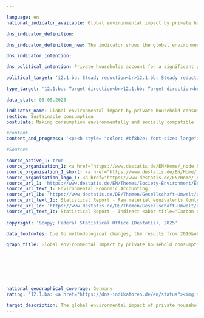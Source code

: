 ```yaml
---

language: en        
national_indicator_available: Global environmental impact by private household consumption        

dns_indicator_definition:         

dns_indicator_definition_new: The indicator shows the global environmental impact of private household consumption compared to the base year 2010. Specifically, these are the domestic and foreign use of raw materials (12.1.ba), energy consumption (12.1.bb) and carbon dioxide (<abbr title="Carbon dioxide" tabindex="0">CO₂</abbr>) emissions (12.1.bc) in connection with the production and consumption of all goods for the consumption activities of domestic private households.        

dns_indicator_intention:         

dns_political_intention: Private households account for a significant proportion of an economy's resource consumption through their consumption activities. However, this consumption is not only domestic, but also takes place indirectly abroad through the production of imported goods. The indicator therefore provides information on the global environmental impact of the consumption activities of private households. By reducing energy consumption, for example, resources are saved at home and abroad and climate-damaging carbon dioxide emissions are avoided.        

political_target: '12.1.ba: Steady reduction<br>12.1.bb: Steady reduction<br>12.1.bc: Steady reduction'        

type_target: '12.1.ba: Target direction<br>12.1.bb: Target direction<br>12.1.bc: Target direction'        

data_state: 05.05.2025        

indicator_name: Global environmental impact by private household consumption        
section: Sustainable consumption        
postulate: Making consumption environmentally and socially compatible        

#content         
content_and_progress: '<p><b style= "color: #bf8b2e; font-size: large">12.1.b Global environmental impact by private household consumption</b><br><br>The environmental impact of private household consumption cannot be fully captured by a single indicator. Therefore, the analysis is based on three key influencing factors: raw material use (Indicator 12.1.ba), energy consumption (Indicator 12.1.bb), and <abbr title="Carbon dioxide" tabindex="0">CO₂</abbr> emissions resulting from private household consumption (Indicator 12.1.bc). The underlying data is sourced from the Environmental-Economic Accounting (<abbr title="Environmental economic accounts" tabindex="0">UGR</abbr>). The <abbr title="Environmental economic accounts" tabindex="0">UGR</abbr> quantifies the environmental impacts associated with the production of goods for private household consumption using an input-output model.<br><br>Private households consume resources both directly and indirectly. Accordingly, the three indicators account for both direct and indirect consumption and capture environmental impacts both within Germany and those occurring abroad due to production processes for goods consumed in Germany.<br><br>Direct consumption includes, for instance, the use of natural gas for heating, fuel consumption in road transport, and the direct consumption of food.<br><br>Indirect consumption arises along the entire production and supply chain&nbsp;–&nbsp;for example, during the manufacture, processing, and transport of consumer goods&nbsp;–&nbsp;and involves both domestic and foreign resource and energy use, as well as <abbr title="Carbon dioxide" tabindex="0">CO₂</abbr> emissions.<br><br>There are close interrelations between raw material use, energy consumption, and <abbr title="Carbon dioxide" tabindex="0">CO₂</abbr> emissions. The use of fossil fuels such as coal, crude oil, or natural gas for electricity and heat generation leads not only to resource and energy use but also to <abbr title="Carbon dioxide" tabindex="0">CO₂</abbr> emissions.<br><br>All three indicators are presented in comparison to the reference year 2010.<br><br><b>12.1.ba Raw Material Use</b><br><br>Raw materials are categorised into abiotic and biotic resources. Abiotic resources include fossil fuels such as coal, crude oil, and natural gas, as well as non-energy raw materials like ores and other mineral resources, including sand, gravel, limestone, clay, silica sands, salt, and fertiliser minerals.<br><br>Biotic raw materials encompass plant-based products from agriculture and forestry as well as wild animals obtained through hunting or fishing. By contrast, products of animal husbandry such as meat, milk, or eggs are classified as economic goods rather than raw materials.<br><br>Water is not considered a separate raw material, as its quantitative dominance would overshadow the presentation of other raw material groups. However, the water content of biotic raw materials is included as part of the respective resource.<br><br>Total raw material use for private household consumption remained largely stable from 2010&nbsp;but began to decline after 2016, amounting to a preliminary figure of 555&nbsp;million tonnes in 2022. This corresponds to a reduction to 89.2&nbsp;% of the 2010&nbsp;level. A more detailed analysis reveals that the use of abiotic raw materials fell by 12.1&nbsp;% since 2010, while the use of biotic raw materials declined by 7.1&nbsp;%.<br><br>In 2022, approximately 60.5&nbsp;% of abiotic resource consumption was attributable to fossil fuels. Their use fell by 14.1&nbsp;% since 2010. The consumption of ores decreased by 25.8&nbsp;%, while the use of other mineral resources increased by 17.2&nbsp;%.<br><br><b>12.1.bb Energy Consumption</b><br><br>The data on energy consumption also includes transformation, storage, and transmission losses, such as those arising during electricity and district heating generation in the context of indirect consumption. The indicator is influenced by both changes in consumption behaviour and efficiency improvements in energy supply.<br><br>Since 2010, energy consumption resulting from private household consumption has been on a downward trend. By 2021, it had decreased by 14.3&nbsp;% to 8,509&nbsp;petajoules. Approximately 45&nbsp;% of this energy use is attributable to direct household consumption, while 55&nbsp;% stems from indirect energy use incurred during the production of goods demanded by households. Compared to 2010, the decline in direct energy consumption was smaller than in indirect consumption.<br><br>Energy consumption is broken down into the categories of residential energy use (direct), mobility, energy goods, other products, food, services, and trade. The largest share is accounted for by residential energy use (direct), representing 30&nbsp;% of total household energy consumption&nbsp;–&nbsp;equivalent to 2,554&nbsp;petajoules in 2021&nbsp;–&nbsp;followed by mobility at 20&nbsp;%.<br><br>Between 2010&nbsp;and 2021, energy consumption per household fell by 16.9&nbsp;% to 208&nbsp;gigajoules. Per capita, this equates to a decline of 15.8&nbsp;% to 102&nbsp;gigajoules.<br><br><b>12.1.bc <abbr title="Carbon dioxide" tabindex="0">CO₂</abbr> Emissions</b><br><br>In 2021, <abbr title="Carbon dioxide" tabindex="0">CO₂</abbr> emissions from private household consumption amounted to 540&nbsp;million tonnes, representing a 16.9&nbsp;% decrease compared to 2010.<br><br>As with energy consumption, direct emissions&nbsp;–&nbsp;down by 9.8&nbsp;%&nbsp;–&nbsp;declined less sharply than indirect emissions, which are generated during the production and transport of consumer goods. These decreased by 20.8&nbsp;%.<br><br>In 2021, consumption activities resulted in 13.2&nbsp;tonnes of <abbr title="Carbon dioxide" tabindex="0">CO₂</abbr> emissions per household&nbsp;–&nbsp;a reduction of 19.4&nbsp;% compared to 2010.<br><br><b>Interpretation of Indicators and Methodological Notes</b><br><br>The indicators on global environmental impacts relate to private household consumption across the entire economy and are normalised to the year 2010. They do not refer to the number of individuals or households. When interpreting the results, it is important to note that, in addition to efficiency gains and changes in consumption behaviour, demographic developments&nbsp;–&nbsp;such as population growth or an increase in the number of households&nbsp;–&nbsp;can also influence <abbr title="Carbon dioxide" tabindex="0">CO₂</abbr> emissions as well as raw material and energy use.<br><br>For instance, a growing population can result in absolute consumption and emissions not decreasing&nbsp;–&nbsp;or even increasing&nbsp;–&nbsp;despite efficiency improvements or shifts in consumer behaviour.</p>'                

#Sources        

source_active_1: true
source_organisation_1: <a href="https://www.destatis.de/EN/Home/_node.html" target="_blank">Federal Statistical Office</a>
source_organisation_1_short: <a href="https://www.destatis.de/EN/Home/_node.html" target="_blank">Federal Statistical Office</a>
source_organisation_logo_1: <a href="https://www.destatis.de/EN/Home/_node.html" target="_blank"><img src="https://dns-indikatoren.de/public/OrgImgEn/destatis.png" alt="Federal Statistical Office" title=" Click here to visit the homepage of the organizationFederal Statistical Office" style="height:60px; width:148px; border:transparent"/></a>
source_url_1: 'https://www.destatis.de/EN/Themes/Society-Environment/Environment/Environmental-Economic-Accounting/_node.html'
source_url_text_1: Environmental Economic Accounting
source_url_1b: 'https://www.destatis.de/DE/Themen/Gesellschaft-Umwelt/Umwelt/UGR/rohstoffe-materialfluesse-wasser/_inhalt.html#_47vjyakwy'
source_url_text_1b: Statistical Report - Raw material equivalents (only available in German)
source_url_1c: 'https://www.destatis.de/DE/Themen/Gesellschaft-Umwelt/Umwelt/UGR/energiefluesse-emissionen/Publikationen/Downloads/statistischer-bericht-ugr-energiefluesse-emissionen-5859006217005.html'
source_url_text_1c: Statistical Report - Indirect <abbr title="Carbon dioxide" tabindex="0">CO₂</abbr>-emissions and indirekt energy flows
        
copyright: '&copy; Federal Statistical Office (Destatis), 2025'        

data_footnotes: Due to methodological changes, the results from 2016&nbsp;are only comparable with previous years to a limited extent.<br>• 2022&nbsp;provisional data.        

graph_title: Global environmental impact by private household consumption        

        

        

                

national_geographical_coverage: Germany        
rating: '12.1.ba: <a href="https://dns-indikatoren.de/en/status"><img src="https://sdg-indikatoren.de/public/Wettersymbole/Sonne.png" title="In 2022 both the average value and the previous annual change pointed in the right direction." alt="Weathersymbol: Sun"/></a><br>12.1.bb: <a href="https://dns-indikatoren.de/en/status"><img src="https://sdg-indikatoren.de/public/Wettersymbole/Leicht bewölkt.png" title="In 2021 the average development aimed in the right direction, but in the previous year there had been a development in the wrong direction or no change at all." alt="Weathersymbol: Clouded sun"/></a><br>12.1.bc: <a href="https://dns-indikatoren.de/en/status"><img src="https://sdg-indikatoren.de/public/Wettersymbole/Leicht bewölkt.png" title="In 2021 the average development aimed in the right direction, but in the previous year there had been a development in the wrong direction or no change at all." alt="Weathersymbol: Clouded sun"/></a>'        

target_description: The global environmental impact of private household consumption is to be reduced in all three areas (use of raw materials, energy consumption and <abbr title="Carbon dioxide" tabindex="0">CO₂</abbr> emissions).<br><br>Based on the target formulation, the value for all three indicators has fallen on average over the last six years and has therefore developed in the desired direction. In the last year (2022), the value of indicator 12.1.ba also fell, meaning that this indicator is rated as "Sun" for 2022. However, the values of indicators 12.1.bb and 12.1.bc increased between 2020&nbsp;and 2021, meaning that these indicators are rated as "slightly cloudy" for 2021.        
---
```


